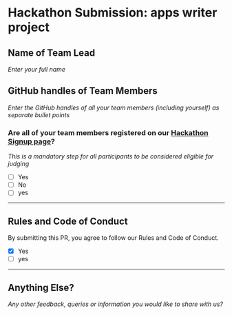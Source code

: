 # Hackathon Submission: apps writer project

## Name of Team Lead
_Enter your full name_

<!--

Aditya Oberai

-->

## GitHub handles of Team Members  
_Enter the GitHub handles of all your team members (including yourself) as separate bullet points_

<!--

- @adityaoberai
- @tessamero
-@imanam maqweazima
.
.

-->

### Are all of your team members registered on our [Hackathon Signup page](https://apwr.dev/htf24-hackathon)?
_This is a mandatory step for all participants to be considered eligible for judging_

- [ ] Yes
- [ ] No
- [ ] yes

---

## Rules and Code of Conduct  
By submitting this PR, you agree to follow our Rules and Code of Conduct.

- [x] Yes
- [ ] yes

---

## Anything Else?  
_Any other feedback, queries or information you would like to share with us?_
